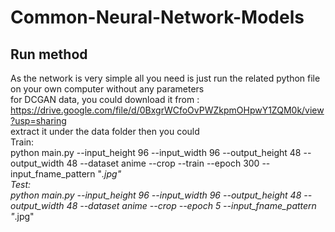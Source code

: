# Common-Neural-Network-Models
## Run method
As the network is very simple all you need is just run the related python file on your own computer without any parameters  
for DCGAN data, you could download it from : https://drive.google.com/file/d/0BxgrWCfoOvPWZkpmOHpwY1ZQM0k/view?usp=sharing  
extract it under the data folder then you could   
Train:  
python main.py --input_height 96 --input_width 96 --output_height 48 --output_width 48 --dataset anime --crop --train --epoch 300 --input_fname_pattern "*.jpg"  
Test:  
python main.py --input_height 96 --input_width 96 --output_height 48 --output_width 48 --dataset anime --crop --epoch 5 --input_fname_pattern "*.jpg"  

